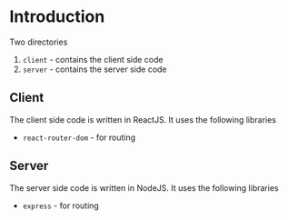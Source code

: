 # Introduction

Two directories

1. `client` - contains the client side code
2. `server` - contains the server side code

## Client

The client side code is written in ReactJS. It uses the following libraries

- `react-router-dom` - for routing


## Server

The server side code is written in NodeJS. It uses the following libraries

- `express` - for routing